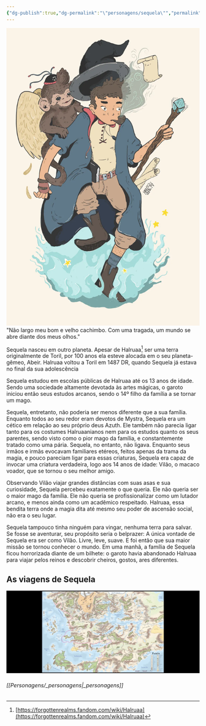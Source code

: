 ```yaml
---
{"dg-publish":true,"dg-permalink":"\"personagens/sequela\"","permalink":"/\"personagens/sequela\"/","tags":["DnD"],"dgShowInlineTitle":true}
---
```


![character-sequela.webp|left ----|420](/img/user/Imagens/Personagens/character-sequela.webp)"Não largo meu bom e velho cachimbo. Com uma tragada, um mundo se abre diante dos meus olhos."

Sequela nasceu em outro planeta. Apesar de Halruaa[^1] ser uma terra originalmente de Toril, por 100 anos ela esteve alocada em o seu planeta-gêmeo, Abeir. Halruaa voltou a Toril em 1487 DR, quando Sequela já estava no final da sua adolescência

Sequela estudou em escolas públicas de Halruaa até os 13 anos de idade. Sendo uma sociedade altamente devotada às artes mágicas, o garoto iniciou então seus estudos arcanos, sendo o 14º filho da família a se tornar um mago.

Sequela, entretanto, não poderia ser menos diferente que a sua família. Enquanto todos ao seu redor eram devotos de Mystra, Sequela era um cético em relação ao seu próprio deus Azuth. Ele também não parecia ligar tanto para os costumes Halruaanianos nem para os estudos quanto os seus parentes, sendo visto como o pior mago da família, e constantemente tratado como uma pária. Sequela, no entanto, não ligava. Enquanto seus irmãos e irmãs evocavam familiares etéreos, feitos apenas da trama da magia, e pouco pareciam ligar para essas criaturas, Sequela era capaz de invocar uma criatura verdadeira, logo aos 14 anos de idade: Vilão, o macaco voador, que se tornou o seu melhor amigo.

Observando Vilão viajar grandes distâncias com suas asas e sua curiosidade, Sequela percebeu exatamente o que queria. Ele não queria ser o maior mago da família. Ele não queria se profissionalizar como um lutador arcano, e menos ainda como um acadêmico respeitado. Halruaa, essa bendita terra onde a magia dita até mesmo seu poder de ascensão social, não era o seu lugar.

Sequela tampouco tinha ninguém para vingar, nenhuma terra para salvar. Se fosse se aventurar, seu propósito seria o belprazer: A única vontade de Sequela era ser como Vilão. Livre, leve, suave. E foi então que sua maior missão se tornou conhecer o mundo. Em uma manhã, a família de Sequela ficou horrorizada diante de um bilhete: o garoto havia abandonado Halruaa para viajar pelos reinos e descobrir cheiros, gostos, ares diferentes.

## As viagens de Sequela

![5000_milhas.webp](/img/user/Imagens/Personagens/Outros/5000_milhas.webp)

[^1]: [https://forgottenrealms.fandom.com/wiki/Halruaa](https://forgottenrealms.fandom.com/wiki/Halruaa)	

###### [[Personagens/_personagens\|_personagens]]